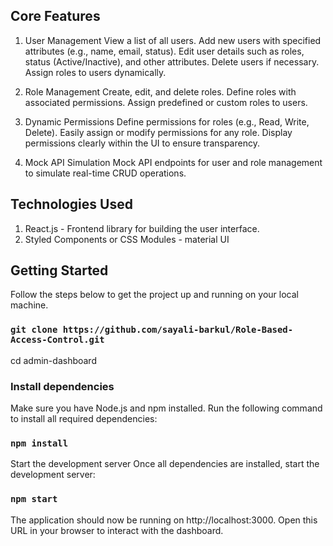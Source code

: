 ## Core Features
1. User Management
View a list of all users.
Add new users with specified attributes (e.g., name, email, status).
Edit user details such as roles, status (Active/Inactive), and other attributes.
Delete users if necessary.
Assign roles to users dynamically.

2. Role Management
Create, edit, and delete roles.
Define roles with associated permissions.
Assign predefined or custom roles to users.

3. Dynamic Permissions
Define permissions for roles (e.g., Read, Write, Delete).
Easily assign or modify permissions for any role.
Display permissions clearly within the UI to ensure transparency.

4. Mock API Simulation
Mock API endpoints for user and role management to simulate real-time CRUD operations.

## Technologies Used

1. React.js - Frontend library for building the user interface.
2. Styled Components or CSS Modules - material UI

## Getting Started
Follow the steps below to get the project up and running on your local machine.

### `git clone https://github.com/sayali-barkul/Role-Based-Access-Control.git`
cd admin-dashboard

### Install dependencies
Make sure you have Node.js and npm installed. Run the following command to install all required dependencies:

### `npm install`
Start the development server
Once all dependencies are installed, start the development server:

### `npm start`
The application should now be running on http://localhost:3000. Open this URL in your browser to interact with the dashboard.